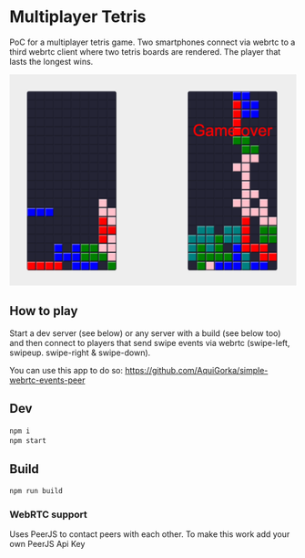 # Multiplayer Tetris

PoC for a multiplayer tetris game. Two smartphones connect via webrtc to a third webrtc client where two tetris boards are rendered. The player that lasts the longest wins.

![Multiplayer Tetris screenshot](https://raw.githubusercontent.com/AquiGorka/multiplayer-tetris/master/static/screenshot.png)


## How to play

Start a dev server (see below) or any server with a build (see below too) and then connect to players that send swipe events via webrtc (swipe-left, swipeup. swipe-right & swipe-down).

You can use this app to do so: https://github.com/AquiGorka/simple-webrtc-events-peer


## Dev
```sh
npm i
npm start
```


## Build
```sh
npm run build
```


### WebRTC support

Uses PeerJS to contact peers with each other. To make this work add your own PeerJS Api Key
